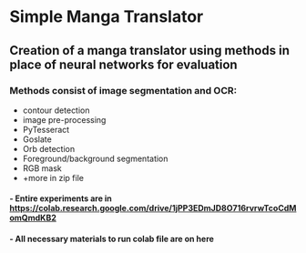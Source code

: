# Simple Manga Translator

##  Creation of a manga translator using methods in place of neural networks for evaluation
### Methods consist of image segmentation and OCR: <br>
  - contour detection <br>
  - image pre-processing <br>
  - PyTesseract <br>
  - Goslate <br>
  - Orb detection <br>
  - Foreground/background segmentation <br>
  - RGB mask <br>
  - +more in zip file <br>
#### - Entire experiments are in https://colab.research.google.com/drive/1jPP3EDmJD8O716rvrwTcoCdMomQmdKB2
#### - All necessary materials to run colab file are on here
